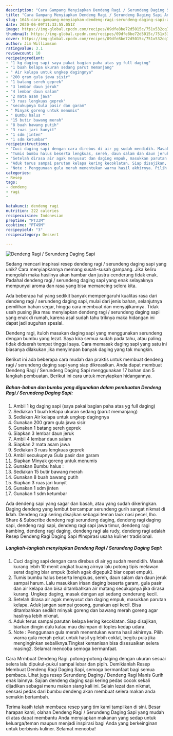 ```yaml
---
description: "Cara Gampang Menyiapkan Dendeng Ragi / Serundeng Daging Sapi Anti Gagal"
title: "Cara Gampang Menyiapkan Dendeng Ragi / Serundeng Daging Sapi Anti Gagal"
slug: 1645-cara-gampang-menyiapkan-dendeng-ragi-serundeng-daging-sapi-anti-gagal
date: 2020-06-09T11:33:55.051Z
image: https://img-global.cpcdn.com/recipes/09dfe8be72d5015c/751x532cq70/dendeng-ragi-serundeng-daging-sapi-foto-resep-utama.jpg
thumbnail: https://img-global.cpcdn.com/recipes/09dfe8be72d5015c/751x532cq70/dendeng-ragi-serundeng-daging-sapi-foto-resep-utama.jpg
cover: https://img-global.cpcdn.com/recipes/09dfe8be72d5015c/751x532cq70/dendeng-ragi-serundeng-daging-sapi-foto-resep-utama.jpg
author: Jim Williamson
ratingvalue: 3.1
reviewcount: 10
recipeingredient:
- "1 kg daging sapi saya pakai bagian paha atas yg full daging"
- "1 buah kelapa ukuran sedang parut memanjang"
- " Air kelapa untuk ungkep dagingnya"
- "200 gram gula jawa sisir"
- "1 batang sereh geprek"
- "3 lembar daun jeruk"
- "4 lembar daun salam"
- "2 mata asam jawa"
- "3 ruas lengkuas geprek"
- "secukupnya Gula pasir dan garam"
- " Minyak goreng untuk menumis"
- " Bumbu halus "
- "15 butir bawang merah"
- "8 buah bawang putih"
- "3 ruas jari kunyit"
- "1 sdm jinten"
- "1 sdm ketumbar"
recipeinstructions:
- "Cuci daging sapi dengan cara direbus di air yg sudah mendidih. Masak kurang lebih 10 menit angkat buang airnya lalu potong tipis melawan serat daging biar empuk (boleh agak digepuk2 biar cepat empuk)."
- "Tumis bumbu halus beserta lengkuas, sereh, daun salam dan daun jeruk sampai harum. Lalu masukkan irisan daging beserta garam, gula pasir dan air kelapa dan bisa ditambahkan air matang secukupnya jika dirasa kurang. Ungkep daging, masak dengan api sedang cenderung kecil."
- "Setelah dirasa air agak menyusut dan daging empuk, masukkan parutan kelapa. Aduk jangan sampai gosong, gunakan api kecil. Bisa ditambahkan sedikit minyak goreng dan bawang merah goreng agar hasilnya lebih nikmat."
- "Aduk terus sampai parutan kelapa kering kecoklatan. Siap disajikan, biarkan dingin dulu kalau mau disimpan di toples kedap udara."
- "Note : Penggunaan gula merah menentukan warna hasil akhirnya. Pilih warna gula merah pekat untuk hasil yg lebih coklat, begitu pula jika menginginkan sebaliknya.Tingkat kemanisan bisa disesuaikan selera masing2. Selamat mencoba semoga bermanfaat."
categories:
- Resep
tags:
- dendeng
- ragi
- 

katakunci: dendeng ragi  
nutrition: 222 calories
recipecuisine: Indonesian
preptime: "PT33M"
cooktime: "PT49M"
recipeyield: "3"
recipecategory: Dessert

---
```



![Dendeng Ragi / Serundeng Daging Sapi](https://img-global.cpcdn.com/recipes/09dfe8be72d5015c/751x532cq70/dendeng-ragi-serundeng-daging-sapi-foto-resep-utama.jpg)

Sedang mencari inspirasi resep dendeng ragi / serundeng daging sapi yang unik? Cara menyiapkannya memang susah-susah gampang. Jika keliru mengolah maka hasilnya akan hambar dan justru cenderung tidak enak. Padahal dendeng ragi / serundeng daging sapi yang enak selayaknya mempunyai aroma dan rasa yang bisa memancing selera kita.

Ada beberapa hal yang sedikit banyak mempengaruhi kualitas rasa dari dendeng ragi / serundeng daging sapi, mulai dari jenis bahan, selanjutnya pemilihan bahan segar, hingga cara membuat dan menyajikannya. Tidak usah pusing jika mau menyiapkan dendeng ragi / serundeng daging sapi yang enak di rumah, karena asal sudah tahu triknya maka hidangan ini dapat jadi suguhan spesial.

Dendeng ragi, ituloh masakan daging sapi yang menggunakan serundeng dengan bumbu yang lezat. Saya kira semua sudah pada tahu, atau paling tidak didaerah tempat tinggal saya. Cara memasak daging sapi yang satu ini biasanya dilakukan jika menyimpan banyak daging yang tak mungkin.


Berikut ini ada beberapa cara mudah dan praktis untuk membuat dendeng ragi / serundeng daging sapi yang siap dikreasikan. Anda dapat membuat Dendeng Ragi / Serundeng Daging Sapi menggunakan 17 bahan dan 5 langkah pembuatan. Berikut ini cara untuk menyiapkan hidangannya.

<!--inarticleads1-->

##### Bahan-bahan dan bumbu yang digunakan dalam pembuatan Dendeng Ragi / Serundeng Daging Sapi:

1. Ambil 1 kg daging sapi (saya pakai bagian paha atas yg full daging)
1. Sediakan 1 buah kelapa ukuran sedang (parut memanjang)
1. Sediakan  Air kelapa untuk ungkep dagingnya
1. Gunakan 200 gram gula jawa sisir
1. Gunakan 1 batang sereh geprek
1. Siapkan 3 lembar daun jeruk
1. Ambil 4 lembar daun salam
1. Siapkan 2 mata asam jawa
1. Sediakan 3 ruas lengkuas geprek
1. Ambil secukupnya Gula pasir dan garam
1. Siapkan  Minyak goreng untuk menumis
1. Gunakan  Bumbu halus :
1. Sediakan 15 butir bawang merah
1. Gunakan 8 buah bawang putih
1. Siapkan 3 ruas jari kunyit
1. Gunakan 1 sdm jinten
1. Gunakan 1 sdm ketumbar


Ada dendeng sapi yang sagar dan basah, atau yang sudah dikeringkan. Daging dendeng yang lembut bercampur serundeng gurih sangat nikmat di lidah. Dendeng ragi sering disajikan sebagai teman lauk nasi pecel, lho. Share &amp; Subscribe dendeng ragi serundeng daging, dendeng ragi daging sapi, dendeng ragi sapi, dendeng ragi sapi jawa timur, dendeng ragi kambing, dendeng ragi daging, dendeng ragi ala rudy, dendeng ragi adalah Resep Dendeng Ragi Daging Sapi #Inspirasi usaha kuliner tradisional. 

<!--inarticleads2-->

##### Langkah-langkah menyiapkan Dendeng Ragi / Serundeng Daging Sapi:

1. Cuci daging sapi dengan cara direbus di air yg sudah mendidih. Masak kurang lebih 10 menit angkat buang airnya lalu potong tipis melawan serat daging biar empuk (boleh agak digepuk2 biar cepat empuk).
1. Tumis bumbu halus beserta lengkuas, sereh, daun salam dan daun jeruk sampai harum. Lalu masukkan irisan daging beserta garam, gula pasir dan air kelapa dan bisa ditambahkan air matang secukupnya jika dirasa kurang. Ungkep daging, masak dengan api sedang cenderung kecil.
1. Setelah dirasa air agak menyusut dan daging empuk, masukkan parutan kelapa. Aduk jangan sampai gosong, gunakan api kecil. Bisa ditambahkan sedikit minyak goreng dan bawang merah goreng agar hasilnya lebih nikmat.
1. Aduk terus sampai parutan kelapa kering kecoklatan. Siap disajikan, biarkan dingin dulu kalau mau disimpan di toples kedap udara.
1. Note : Penggunaan gula merah menentukan warna hasil akhirnya. Pilih warna gula merah pekat untuk hasil yg lebih coklat, begitu pula jika menginginkan sebaliknya.Tingkat kemanisan bisa disesuaikan selera masing2. Selamat mencoba semoga bermanfaat.


Cara Mrmbuat Dendeng Ragi. potong-potong daging dengan ukuran sesuai selera lalu dipukul-pukul sampai lebar dan pipih. Demikianlah Resep Membuat Dendeng Ragi Daging Sapi, semoga bermanfaat bagi semua pembaca. Lihat juga resep Serundeng Daging / Dendeng Ragi Manis Gurih enak lainnya. Sajian dendeng daging sapi kering pedas cocok sekali dijadikan sebagai menu makan siang kali ini. Selain lezat dan nikmat, sensasi pedas dari bumbu dendeng akan membuat selera makan anda semakin bertambah. 

Terima kasih telah membaca resep yang tim kami tampilkan di sini. Besar harapan kami, olahan Dendeng Ragi / Serundeng Daging Sapi yang mudah di atas dapat membantu Anda menyiapkan makanan yang sedap untuk keluarga/teman maupun menjadi inspirasi bagi Anda yang berkeinginan untuk berbisnis kuliner. Selamat mencoba!
